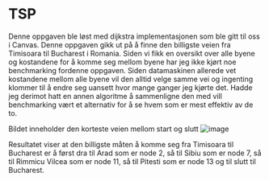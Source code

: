# TSP

Denne oppgaven ble løst med dijkstra implementasjonen som ble gitt til oss i Canvas. Denne oppgaven gikk ut på å finne den billigste veien fra Timisoara til Bucharest i Romania. Siden vi fikk en oversikt over alle byene og kostandene for å komme seg mellom byene har jeg ikke kjørt noe benchmarking fordenne oppgaven. Siden datamaskinen allerede vet kostandene mellom alle byene vil den alltid velge samme vei og ingenting klommer til å endre seg uansett hvor mange ganger jeg kjørte det. Hadde jeg derimot hatt en annen algoritme å sammenligne den med vill benchmarking vært et alternativ for å se hvem som er mest effektiv av de to.

Bildet inneholder den korteste veien mellom start og slutt
![image](https://user-images.githubusercontent.com/79580243/165332580-50b4e8ea-d205-4d37-a4bc-250354b6d5c3.png)

Resultatet viser at den billigste måten å komme seg fra Timisoara til Bucharest er å først dra til Arad som er node 2, så til Sibiu som er node 7, så til Rimmicu Vilcea som er node 11, så til Pitesti som er node 13 og til slutt til Bucharest.
